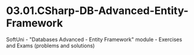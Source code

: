 # 03.01.CSharp-DB-Advanced-Entity-Framework
SoftUni - "Databases Advanced - Entity Framework" module - Exercises and Exams (problems and solutions)
